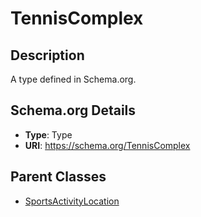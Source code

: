 # TennisComplex

## Description
A type defined in Schema.org.

## Schema.org Details
- **Type**: Type
- **URI**: https://schema.org/TennisComplex

## Parent Classes
- [SportsActivityLocation](../SportsActivityLocation.md)

